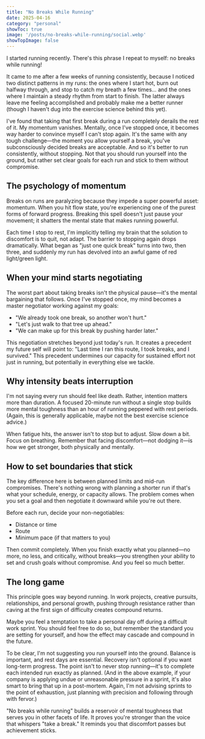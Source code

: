 ```yaml
---
title: "No Breaks While Running"
date: 2025-04-16
category: "personal"
showToc: true
image: '/posts/no-breaks-while-running/social.webp'
showTopImage: false
---
```


I started running recently. There's this phrase I repeat to myself: no breaks while running!

It came to me after a few weeks of running consistently, because I noticed two distinct patterns in my runs: the ones where I start hot, burn out halfway through, and stop to catch my breath a few times... and the ones where I maintain a steady rhythm from start to finish. The latter always leave me feeling accomplished and probably make me a better runner (though I haven't dug into the exercise science behind this yet).

I've found that taking that first break during a run completely derails the rest of it. My momentum vanishes. Mentally, once I've stopped once, it becomes way harder to convince myself I can't stop again. It's the same with any tough challenge—the moment you allow yourself a break, you've subconsciously decided breaks are acceptable. And so it's better to run consistently, without stopping. Not that you should run yourself into the ground, but rather set clear goals for each run and stick to them without compromise.

## The psychology of momentum

Breaks on runs are paralyzing because they impede a super powerful asset: momentum. When you hit flow state, you're experiencing one of the purest forms of forward progress. Breaking this spell doesn't just pause your movement; it shatters the mental state that makes running powerful.

Each time I stop to rest, I'm implicitly telling my brain that the solution to discomfort is to quit, not adapt. The barrier to stopping again drops dramatically. What began as "just one quick break" turns into two, then three, and suddenly my run has devolved into an awful game of red light/green light.

## When your mind starts negotiating

The worst part about taking breaks isn't the physical pause—it's the mental bargaining that follows. Once I've stopped once, my mind becomes a master negotiator working against my goals:

* "We already took one break, so another won't hurt."
* "Let's just walk to that tree up ahead."
* "We can make up for this break by pushing harder later."

This negotiation stretches beyond just today's run. It creates a precedent my future self will point to: "Last time I ran this route, I took breaks, and I survived." This precedent undermines our capacity for sustained effort not just in running, but potentially in everything else we tackle.

## Why intensity beats interruption

I'm not saying every run should feel like death. Rather, intention matters more than duration. A focused 20-minute run without a single stop builds more mental toughness than an hour of running peppered with rest periods. (Again, this is generally applicable, maybe not the best exercise science advice.)

When fatigue hits, the answer isn't to stop but to adjust. Slow down a bit. Focus on breathing. Remember that facing discomfort—not dodging it—is how we get stronger, both physically and mentally.

## How to set boundaries that stick

The key difference here is between planned limits and mid-run compromises. There's nothing wrong with planning a shorter run if that's what your schedule, energy, or capacity allows. The problem comes when you set a goal and then negotiate it downward while you're out there.

Before each run, decide your non-negotiables:
- Distance or time
- Route
- Minimum pace (if that matters to you)

Then commit completely. When you finish exactly what you planned—no more, no less, and critically, without breaks—you strengthen your ability to set and crush goals without compromise. And you feel so much better.

## The long game

This principle goes way beyond running. In work projects, creative pursuits, relationships, and personal growth, pushing through resistance rather than caving at the first sign of difficulty creates compound returns.

Maybe you feel a temptation to take a personal day off during a difficult work sprint. You should feel free to do so, but remember the standard you are setting for yourself, and how the effect may cascade and compound in the future.

To be clear, I'm not suggesting you run yourself into the ground. Balance is important, and rest days are essential. Recovery isn't optional if you want long-term progress. The point isn't to never stop running—it's to complete each intended run exactly as planned. (And in the above example, if your company is applying undue or unreasonable pressure in a sprint, it's also smart to bring that up in a post-mortem. Again, I'm not advising sprints to the point of exhaustion, just planning with precision and following through with fervor.)

"No breaks while running" builds a reservoir of mental toughness that serves you in other facets of life. It proves you're stronger than the voice that whispers "take a break." It reminds you that discomfort passes but achievement sticks.